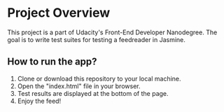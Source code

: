 # Project Overview

This project is a part of Udacity's Front-End Developer Nanodegree. The goal is to write test suites for testing a feedreader in Jasmine.


## How to run the app?

 1. Clone or download this repository to your local machine.
 2. Open the "index.html" file in your browser.
 3. Test results are displayed at the bottom of the page.
 4. Enjoy the feed!
